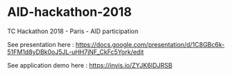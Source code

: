 # AID-hackathon-2018
TC Hackathon 2018 - Paris - AID participation

See presentation here : https://docs.google.com/presentation/d/1C8GBc6k-51FM1d8yDBk0oJ5JL-uHH7jNF_CkFc5York/edit

See application demo here : https://invis.io/ZYJK6IDJRSB
